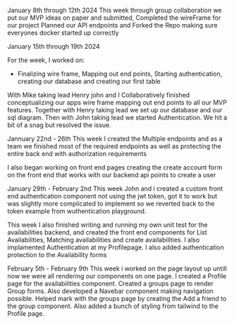 January 8th through 12th 2024
This week through group collaboration we put our MVP ideas on paper and submitted, Completed the wireFrame for our project
Planned our API endpoints and Forked the Repo making sure everyones docker started up correctly

January 15th through 19th 2024

For the week, I worked on:

* Finalizing wire frame, Mapping out end points, Starting authentication, creating our database and creating our first table

With Mike taking lead Henry john and I Collaboratively finished conceptualizing our
apps wire frame mapping out end points to all our MVP features. Together with Henry taking lead we
set up our database and our sql diagram. Then with John taking lead we started Authentication. We hit a bit of a snag but
resolved the issue.

Jannuary 22nd - 26th
This week I created the Multiple endpoints and as a team we finished most of the required endpoints as well as protecting the entire back end with authorization requirements

I also began working on front end pages creating the create account form on the front end that works with our backend api points to create a user

January 29th - February 2nd
This week John and i created a custom front end authentication component not using the jwt token, got it to work but was slightly more complicated to implement so we reverted back to the token example from wuthentication playground.

This week I also finished writing and running my own unit test for the availabilities backend, and created the front end components for List Availabilities, Matching availabilities and create availabilities. I also implamented Authentication at my Profilepage. I also added authentication protection to the Availability forms

February 5th - February 9th
This week i worked on the page layout up untill now we were all rendering our components on one page. I created a Profile page for the availabilities component. Created a groups page to render Group forms. Also developed a Navebar component making navigation possible.
Helped mark with the groups page by creating the Add a friend to the group component. Also added a bunch of styling from tailwind to the Profile page.
